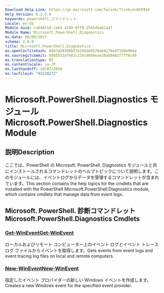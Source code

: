 ```yaml
---
Download Help Link: https://go.microsoft.com/fwlink/?linkid=855954
Help Version: 6.2.5.0
keywords: powershell,コマンドレット
Locale: en-US
Module Guid: ca046f10-ca64-4740-8ff9-2565dba61a4f
Module Name: Microsoft.PowerShell.Diagnostics
ms.date: 06/09/2017
schema: 2.0.0
title: Microsoft.PowerShell.Diagnostics
ms.openlocfilehash: 0db7d20398837e295de6578ab6276e4f169e90aa
ms.sourcegitcommit: 9d95532afe81c235c8094eae28ab84b2f77f8c48
ms.translationtype: MT
ms.contentlocale: ja-JP
ms.lasthandoff: 10/07/2020
ms.locfileid: "93220272"
---
```

# <span data-ttu-id="8ab41-103">Microsoft.PowerShell.Diagnostics モジュール</span><span class="sxs-lookup"><span data-stu-id="8ab41-103">Microsoft.PowerShell.Diagnostics Module</span></span>

## <span data-ttu-id="8ab41-104">説明</span><span class="sxs-lookup"><span data-stu-id="8ab41-104">Description</span></span>

<span data-ttu-id="8ab41-105">ここでは、PowerShell の Microsoft. PowerShell. Diagnostics モジュールと共にインストールされるコマンドレットのヘルプトピックについて説明します。このモジュールには、イベントログからデータを管理するコマンドレットが含まれています。</span><span class="sxs-lookup"><span data-stu-id="8ab41-105">This section contains the help topics for the cmdlets that are installed with the PowerShell Microsoft.PowerShell.Diagnostics module, which contains cmdlets that manage data from event logs.</span></span>

## <span data-ttu-id="8ab41-106">Microsoft. PowerShell. 診断コマンドレット</span><span class="sxs-lookup"><span data-stu-id="8ab41-106">Microsoft.PowerShell.Diagnostics Cmdlets</span></span>

### [<span data-ttu-id="8ab41-107">Get-WinEvent</span><span class="sxs-lookup"><span data-stu-id="8ab41-107">Get-WinEvent</span></span>](Get-WinEvent.md)
<span data-ttu-id="8ab41-108">ローカルおよびリモート コンピューター上のイベント ログとイベント トレース ログ ファイルからイベントを取得します。</span><span class="sxs-lookup"><span data-stu-id="8ab41-108">Gets events from event logs and event tracing log files on local and remote computers.</span></span>

### [<span data-ttu-id="8ab41-109">New-WinEvent</span><span class="sxs-lookup"><span data-stu-id="8ab41-109">New-WinEvent</span></span>](New-WinEvent.md)
<span data-ttu-id="8ab41-110">指定したイベント プロバイダーの新しい Windows イベントを作成します。</span><span class="sxs-lookup"><span data-stu-id="8ab41-110">Creates a new Windows event for the specified event provider.</span></span>

